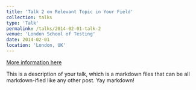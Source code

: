 ```yaml
---
title: 'Talk 2 on Relevant Topic in Your Field'
collection: talks
type: 'Talk'
permalink: /talks/2014-02-01-talk-2
venue: 'London School of Testing'
date: 2014-02-01
location: 'London, UK'
---
```


[More information here](http://example2.com)

This is a description of your talk, which is a markdown files that can be all markdown-ified like any other post. Yay markdown!
